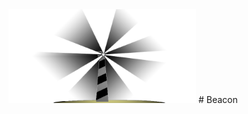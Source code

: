 <img src="https://github.com/Nethanzel/Beacon/blob/master/src/public/img/beacomlg.b47dabd0.png" alt="drawing" width="300"/>
# Beacon
